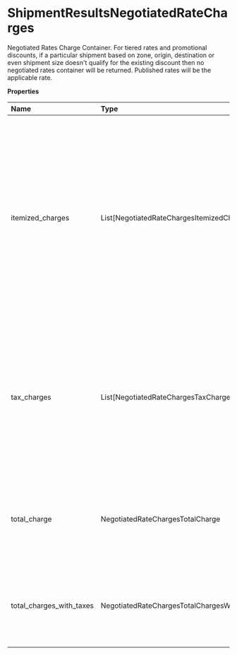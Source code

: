 # ShipmentResultsNegotiatedRateCharges

Negotiated Rates Charge Container. For tiered rates and promotional discounts, if a particular shipment based on zone, origin, destination or even shipment size doesn't qualify for the existing discount then no negotiated rates container will be returned. Published rates will be the applicable rate.

**Properties**

| Name                     | Type                                       | Required | Description                                                                                                                                                                                                                                                                                                                                                                                                                                                                                                                   |
| :----------------------- | :----------------------------------------- | :------- | :---------------------------------------------------------------------------------------------------------------------------------------------------------------------------------------------------------------------------------------------------------------------------------------------------------------------------------------------------------------------------------------------------------------------------------------------------------------------------------------------------------------------------- |
| itemized_charges         | List[NegotiatedRateChargesItemizedCharges] | ❌       | Itemized Charges are returned only when the Subversion element is present and greater than or equal to 1601. Negotiated itemized charges are only returned for certain contract-only shipments as well as Worldwide Express Freight, Ground Freight Pricing, and Hazmat movements. **NOTE:** For versions >= v2403, this element will always be returned as an array. For requests using versions < v2403, this element will be returned as an array if there is more than one object and a single object if there is only 1. |
| tax_charges              | List[NegotiatedRateChargesTaxCharges]      | ❌       | TaxCharges container are returned only when TaxInformationIndicator is present in request. TaxCharges container contains Tax information for a given shipment. **NOTE:** For versions >= v2403, this element will always be returned as an array. For requests using versions < v2403, this element will be returned as an array if there is more than one object and a single object if there is only 1.                                                                                                                     |
| total_charge             | NegotiatedRateChargesTotalCharge           | ❌       | Total charges container. Account Based Rates info. Total charges are only returned for ABR eligible shipper account/UserId combinations when the user includes the NegotiatedRatesIndicator in the request.                                                                                                                                                                                                                                                                                                                   |
| total_charges_with_taxes | NegotiatedRateChargesTotalChargesWithTaxes | ❌       | TotalChargesWithTaxes container would be returned only if TaxInformationIndicator is present in request. TotalChargesWithTaxes contains total charges including total taxes applied to a shipment.                                                                                                                                                                                                                                                                                                                            |

<!-- This file was generated by liblab | https://liblab.com/ -->
